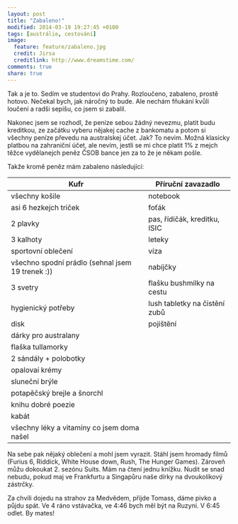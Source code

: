 ```yaml
---
layout: post
title: "Zabaleno!"
modified: 2014-03-19 19:27:45 +0100
tags: [austrálie, cestování]
image:
  feature: feature/zabaleno.jpg 
  credit: Jirsa
  creditlink: http://www.dreamstime.com/ 
comments: true 
share: true
---
```

Tak a je to. Sedím ve studentovi do Prahy. Rozloučeno, zabaleno, prostě hotovo. Nečekal bych, jak náročný to bude. Ale nechám fňukání kvůli loučení a radši sepíšu, co jsem si zabalil.

Nakonec jsem se rozhodl, že peníze sebou žádný nevezmu, platit budu kreditkou, ze začátku vyberu nějakej cache z bankomatu a potom si všechny peníze převedu na australskej účet. Jak? To nevim. Možná klasicky platbou na zahraniční účet, ale nevím, jestli se mi chce platit 1% z mejch těžce vydělanejch peněz ČSOB bance jen za to že je někam pošle.

Takže kromě peněz mám zabaleno následující:

| Kufr | Příruční zavazadlo |
| --- | --- |
| všechny košile | notebook |
| asi 6 hezkejch triček | foťák |
| 2 plavky | pas, řídičák, kreditku, ISIC |
| 3 kalhoty | leteky |
| sportovní oblečení | víza |
| všechno spodní prádlo (sehnal jsem 19 trenek :)) | nabíjčky |
| 3 svetry | flašku bushmilky na cestu |
| hygienický potřeby | lush tabletky na čistění zubů |
| disk | pojištění |
| dárky pro australany | |
| flaška tullamorky | |
| 2 sándály + polobotky | |
| opalovaí krémy | |
| sluneční brýle | |
| potapěčský brejle a šnorchl | |
| knihu dobré poezie | |
| kabát | |
| všechny léky a vitamíny co jsem doma našel | |

Na sebe pak nějaký oblečení a mohl jsem vyrazit. Stáhl jsem hromady filmů (Furius 6, Riddick, White House down, Rush, The Hunger Games). Zároveň můžu dokoukat 2. sezónu Suits. Mám na čtení jednu knížku. Nudit se snad nebudu, pokud maj ve Frankfurtu a Singapůru naše dírky na dvoukolíkový zástrčky.

Za chvíli dojedu na strahov za Medvědem, přijde Tomass, dáme pivko a půjdu spát. Ve 4 ráno vstávačka, ve 4:46 bych měl být na Ruzyni. V 6:45 odlet. By mates!
